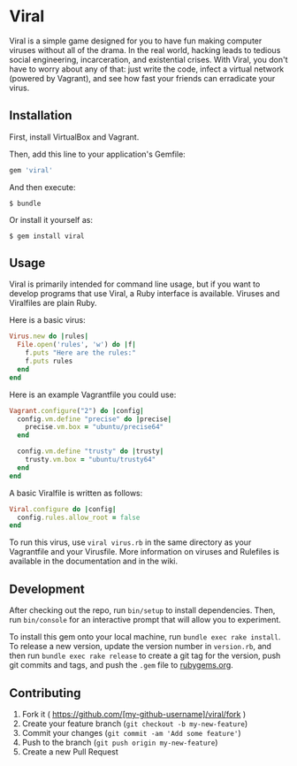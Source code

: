 # Viral

Viral is a simple game designed for you to have fun making computer viruses without all of the drama. In the real world, hacking leads to tedious social engineering, incarceration, and existential crises. With Viral, you don't have to worry about any of that: just write the code, infect a virtual network (powered by Vagrant), and see how fast your friends can erradicate your virus. 

## Installation

First, install VirtualBox and Vagrant.

Then, add this line to your application's Gemfile:

```ruby
gem 'viral'
```

And then execute:

    $ bundle

Or install it yourself as:

    $ gem install viral

## Usage

Viral is primarily intended for command line usage, but if you want to develop programs that use Viral, a Ruby interface is available. Viruses and Viralfiles are plain Ruby. 

Here is a basic virus:

```ruby
Virus.new do |rules|
  File.open('rules', 'w') do |f| 
    f.puts "Here are the rules:"
    f.puts rules
  end
end
```

Here is an example Vagrantfile you could use:

```ruby
Vagrant.configure("2") do |config|
  config.vm.define "precise" do |precise|
    precise.vm.box = "ubuntu/precise64"
  end

  config.vm.define "trusty" do |trusty|
    trusty.vm.box = "ubuntu/trusty64"
  end
end
```

A basic Viralfile is written as follows:

```ruby
Viral.configure do |config|
  config.rules.allow_root = false
end
```

To run this virus, use `viral virus.rb` in the same directory as your Vagrantfile and your Virusfile.
More information on viruses and Rulefiles is available in the documentation and in the wiki.

## Development

After checking out the repo, run `bin/setup` to install dependencies. Then, run `bin/console` for an interactive prompt that will allow you to experiment.

To install this gem onto your local machine, run `bundle exec rake install`. To release a new version, update the version number in `version.rb`, and then run `bundle exec rake release` to create a git tag for the version, push git commits and tags, and push the `.gem` file to [rubygems.org](https://rubygems.org).

## Contributing

1. Fork it ( https://github.com/[my-github-username]/viral/fork )
2. Create your feature branch (`git checkout -b my-new-feature`)
3. Commit your changes (`git commit -am 'Add some feature'`)
4. Push to the branch (`git push origin my-new-feature`)
5. Create a new Pull Request
